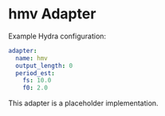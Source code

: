 # hmv Adapter

Example Hydra configuration:

```yaml
adapter:
  name: hmv
  output_length: 0
  period_est:
    fs: 10.0
    f0: 2.0
```

This adapter is a placeholder implementation.
